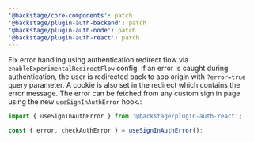 ```yaml
---
'@backstage/core-components': patch
'@backstage/plugin-auth-backend': patch
'@backstage/plugin-auth-node': patch
'@backstage/plugin-auth-react': patch
---
```


Fix error handling using authentication redirect flow via `enableExperimentalRedirectFlow` config. If an error is caught during authentication, the user is redirected back to app origin with `?error=true` query parameter. A cookie is also set in the redirect which contains the error message. The error can be fetched from any custom sign in page using the new `useSignInAuthError` hook.:

```ts
import { useSignInAuthError } from '@backstage/plugin-auth-react';

const { error, checkAuthError } = useSignInAuthError();
```
